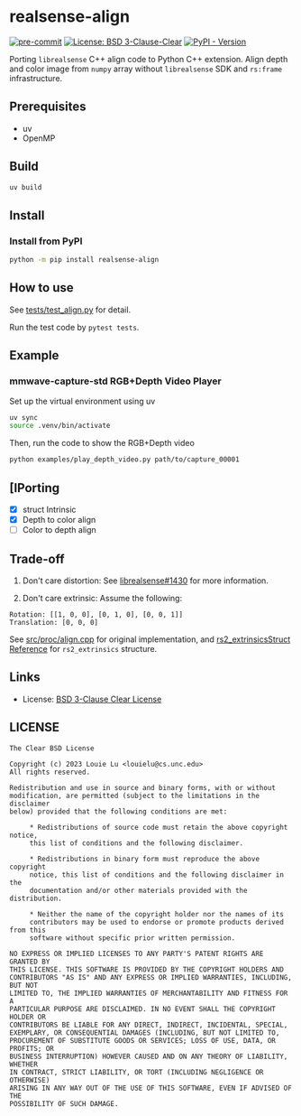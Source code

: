 realsense-align
===============

[![pre-commit](https://img.shields.io/badge/pre--commit-enabled-brightgreen?logo=pre-commit)](https://github.com/pre-commit/pre-commit)
[![License: BSD 3-Clause-Clear](https://img.shields.io/badge/License-BSD%203--Clause--Clear-green.svg)](https://spdx.org/licenses/BSD-3-Clause-Clear.html)
[![PyPI - Version](https://img.shields.io/pypi/v/realsense-align)](https://pypi.org/project/realsense-align/)

Porting `librealsense` C++ align code to Python C++ extension. Align
depth and color image from `numpy` array without `librealsense` SDK
and `rs:frame` infrastructure.

Prerequisites
-------------

* uv
* OpenMP

Build
-----

```bash
uv build
```

Install
-------

### Install from PyPI

```bash
python -m pip install realsense-align
```

How to use
----------

See [tests/test_align.py](tests/test_align.py) for detail.

Run the test code by `pytest tests`.

Example
-------

### mmwave-capture-std RGB+Depth Video Player

Set up the virtual environment using uv

```bash
uv sync
source .venv/bin/activate
```

Then, run the code to show the RGB+Depth video

```bash
python examples/play_depth_video.py path/to/capture_00001
```

[IPorting
-------

* [x] struct Intrinsic
* [x] Depth to color align
* [ ] Color to depth align

Trade-off
---------

1. Don't care distortion: See
[librealsense#1430](https://github.com/IntelRealSense/librealsense/issues/1430#issuecomment-375945916)
for more information.

1. Don't care extrinsic: Assume the following:

```en
Rotation: [[1, 0, 0], [0, 1, 0], [0, 0, 1]]
Translation: [0, 0, 0]
```

See
[src/proc/align.cpp](https://github.com/IntelRealSense/librealsense/blob/8ffb17b027e100c2a14fa21f01f97a1921ec1e1b/src/proc/align.cpp#L169)
for original implementation, and [rs2_extrinsicsStruct
Reference](https://intelrealsense.github.io/librealsense/doxygen/structrs2__extrinsics.html)
for `rs2_extrinsics` structure.

Links
-----

* License: [BSD 3-Clause Clear License](https://github.com/mlouielu/realsense-align/blob/main/LICENSE)

LICENSE
-------

```text
The Clear BSD License

Copyright (c) 2023 Louie Lu <louielu@cs.unc.edu>
All rights reserved.

Redistribution and use in source and binary forms, with or without
modification, are permitted (subject to the limitations in the disclaimer
below) provided that the following conditions are met:

     * Redistributions of source code must retain the above copyright notice,
     this list of conditions and the following disclaimer.

     * Redistributions in binary form must reproduce the above copyright
     notice, this list of conditions and the following disclaimer in the
     documentation and/or other materials provided with the distribution.

     * Neither the name of the copyright holder nor the names of its
     contributors may be used to endorse or promote products derived from this
     software without specific prior written permission.

NO EXPRESS OR IMPLIED LICENSES TO ANY PARTY'S PATENT RIGHTS ARE GRANTED BY
THIS LICENSE. THIS SOFTWARE IS PROVIDED BY THE COPYRIGHT HOLDERS AND
CONTRIBUTORS "AS IS" AND ANY EXPRESS OR IMPLIED WARRANTIES, INCLUDING, BUT NOT
LIMITED TO, THE IMPLIED WARRANTIES OF MERCHANTABILITY AND FITNESS FOR A
PARTICULAR PURPOSE ARE DISCLAIMED. IN NO EVENT SHALL THE COPYRIGHT HOLDER OR
CONTRIBUTORS BE LIABLE FOR ANY DIRECT, INDIRECT, INCIDENTAL, SPECIAL,
EXEMPLARY, OR CONSEQUENTIAL DAMAGES (INCLUDING, BUT NOT LIMITED TO,
PROCUREMENT OF SUBSTITUTE GOODS OR SERVICES; LOSS OF USE, DATA, OR PROFITS; OR
BUSINESS INTERRUPTION) HOWEVER CAUSED AND ON ANY THEORY OF LIABILITY, WHETHER
IN CONTRACT, STRICT LIABILITY, OR TORT (INCLUDING NEGLIGENCE OR OTHERWISE)
ARISING IN ANY WAY OUT OF THE USE OF THIS SOFTWARE, EVEN IF ADVISED OF THE
POSSIBILITY OF SUCH DAMAGE.
```
